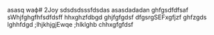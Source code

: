 asasq  waф# 2Joy
sdsdsdsssfdsdas
asasdadadan
ghfgsdfdfsaf
sWhjfghgfhfsdfdsff
hhxghzfdbgd
ghjfgfgdsf
dfgsrgSEFxgfjzf
ghfzgds
lghhfdgd
;lhjkhjgjEwqe
;hlklghb
chhxgfgfdsf

